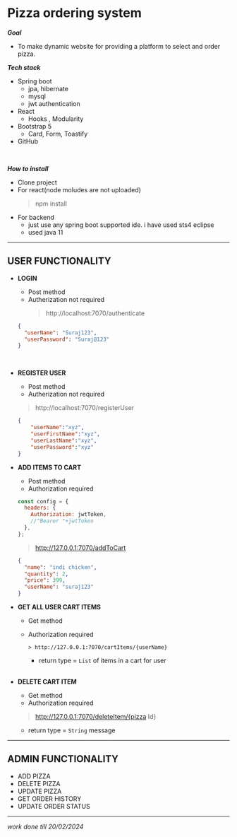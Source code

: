 # Pizza ordering system

**_Goal_**

- To make dynamic website for providing a platform to select and order pizza.

**_Tech stack_**

- Spring boot
  - jpa, hibernate
  - mysql
  - jwt authentication
- React
  - Hooks , Modularity
- Bootstrap 5
  - Card, Form, Toastify
- GitHub
<br/>

**_How to install_**

- Clone project
- For react(node moludes are not uploaded)
  > npm install
- For backend
  - just use any spring boot supported ide. i have used sts4 eclipse
  - used java 11
---

## USER FUNCTIONALITY

- **LOGIN**

  - Post method
  - Autherization not required
    > http://localhost:7070/authenticate

  ```json
  {
    "userName": "Suraj123",
    "userPassword": "Suraj@123"
  }
  ```

<br/>
			
- **REGISTER USER**

    - Post method
    - Autherization not required
    > http://localhost:7070/registerUser

    ```json
    {
    	"userName":"xyz",
    	"userFirstName":"xyz",
    	"userLastName":"xyz",
    	"userPassword":"xyz"
    }

    ```

- **ADD ITEMS TO CART**

  - Post method
  - Authorization required

  ```js
  const config = {
    headers: {
      Authorization: jwtToken,
      //"Bearer "+jwtToken
    },
  };
  ```

  > http://127.0.0.1:7070/addToCart

  ```json
  {
    "name": "indi chicken",
    "quantity": 2,
    "price": 399,
    "userName": "suraj123"
  }
  ```

- **GET ALL USER CART ITEMS**

  - Get method
  - Authorization required

        > http://127.0.0.1:7070/cartItems/{userName}

    - return type = `List` of items in a cart for user

    <br/>

- **DELETE CART ITEM**

  - Get method
  - Authorization required

  > http://127.0.0.1:7070/deleteItem/{pizza Id}

  - return type = `String` message

---

## ADMIN FUNCTIONALITY

- ADD PIZZA
- DELETE PIZZA
- UPDATE PIZZA
- GET ORDER HISTORY
- UPDATE ORDER STATUS 

---

_*work done till 20/02/2024*_
